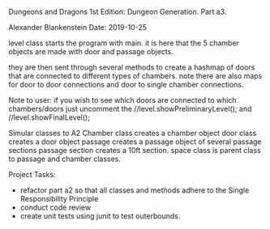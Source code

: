 Dungeons and Dragons 1st Edition: Dungeon Generation.
Part a3.

Alexander Blankenstein
Date: 2019-10-25

level class starts the program with main. it is here that the 5 chamber objects are made with door and passage objects. 

they are then sent through several methods to create a hashmap of doors that are connected to different types of chambers. 
note there are also maps for door to door connections and door to single chamber connections. 

Note to user: if you wish to see which doors are connected to which chambers/doors just uncomment the //level.showPreliminaryLevel();
and //level.showFinalLevel();

Simular classes to A2
Chamber class creates a chamber object
door class creates a door object
passage creates a passage object of several passage sections
passage section creates a 10ft section. 
space class is parent class to passage and chamber classes. 

Project Tasks:
- refactor part a2 so that all classes and methods adhere to the Single Responsibility Principle
- conduct code review
- create unit tests using junit to test outerbounds. 
